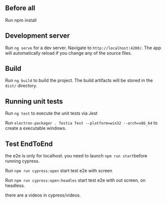 
## Before all

Run npm install

## Development server

Run `ng serve` for a dev server. Navigate to `http://localhost:4200/`. The app will automatically reload if you change any of the source files.

## Build

Run `ng build` to build the project. The build artifacts will be stored in the `dist/` directory.

## Running unit tests

Run `ng test` to execute the unit tests via Jest

Run `electron-packager . Testia Test --platform=win32 --arch=x86_64` to create a executable windows.

## Test EndToEnd

the e2e is only for localhost. you need to launch `npm run start`before running cypress.

Run `npm run cypress:open` start test e2e with screen 

Run `npm run cypress:open:headles` start test e2e with out screen, on headless.

there are a videos in cypress/videos.
